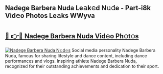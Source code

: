 ## Nadege Barbera Nuda Le𝚊k𝚎d N𝚞𝚍e - Part-i8k Vid𝚎o Photos Le𝚊ks WWyva

# <h2><a href="http://fbg3bc.evod.top/?m=Nadege+Barbera+Nuda">🔗 👉🔴 Nadege Barbera Nuda Vid𝚎o Ph𝚘t𝚘s</a></h2>

[![Nadege Barbera Nuda N𝚞d𝚎s](https://i.imgur.com/8V9OHl7.gif)](http://fbg3bc.evod.top/?m=Nadege+Barbera+Nuda)
Social media personality Nadege Barbera Nuda, famous for sharing lifestyle and dance content, including dance performances and vlogs. Inspiring athlete Nadege Barbera Nuda, recognized for their outstanding achievements and dedication to their sport. 
